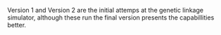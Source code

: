 Version 1 and Version 2 are the initial attemps at the genetic linkage simulator, although these run the final version presents the capabillities better.